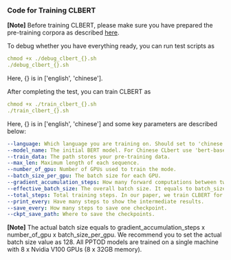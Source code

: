 ### Code for Training CLBERT

**[Note]** Before training CLBERT, please make sure you have prepared the pre-training corpora as described [here](https://github.com/yxuansu/CLBERT/tree/main/pretraining_data).

To debug whether you have everything ready, you can run test scripts as

```yaml
chmod +x ./debug_clbert_{}.sh
./debug_clbert_{}.sh
```
Here, {} is in ['english', 'chinese'].

After completing the test, you can train CLBERT as 
```yaml
chmod +x ./train_clbert_{}.sh
./train_clbert_{}.sh
```
Here, {} is in ['english', 'chinese'] and some key parameters are described below:

```yaml
--language: Which language you are training on. Should set to 'chinese' or 'english'
--model_name: The initial BERT model. For Chinese CLbert use 'bert-base-chinese', and for English CLBERT use 'bert-base-uncased'.
--train_data: The path stores your pre-training data.
--max_len: Maximum length of each sequence.
--number_of_gpu: Number of GPUs used to train the mode.
--batch_size_per_gpu: The batch size for each GPU.
--gradient_accumulation_steps: How many forward computations between two gradient updates.
--effective_batch_size: The overall batch size. It equals to batch_size_per_gpu x gradient_accumulation_steps x number_of_gpu.
--total_steps: Total training steps. In our paper, we train CLBERT for 100k steps.
--print_every: Have many steps to show the intermediate results.
--save_every: How many steps to save one checkpoint.
--ckpt_save_path: Where to save the checkpoints.
```

**[Note]** The actual batch size equals to gradient_accumulation_steps x number_of_gpu x batch_size_per_gpu. We recommend
you to set the actual batch size value as 128. All PPTOD models are trained on a single machine with 8 x Nvidia V100 GPUs (8 x 32GB memory).
